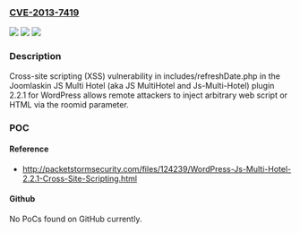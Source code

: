 ### [CVE-2013-7419](https://cve.mitre.org/cgi-bin/cvename.cgi?name=CVE-2013-7419)
![](https://img.shields.io/static/v1?label=Product&message=n%2Fa&color=blue)
![](https://img.shields.io/static/v1?label=Version&message=n%2Fa&color=blue)
![](https://img.shields.io/static/v1?label=Vulnerability&message=n%2Fa&color=brighgreen)

### Description

Cross-site scripting (XSS) vulnerability in includes/refreshDate.php in the Joomlaskin JS Multi Hotel (aka JS MultiHotel and Js-Multi-Hotel) plugin 2.2.1 for WordPress allows remote attackers to inject arbitrary web script or HTML via the roomid parameter.

### POC

#### Reference
- http://packetstormsecurity.com/files/124239/WordPress-Js-Multi-Hotel-2.2.1-Cross-Site-Scripting.html

#### Github
No PoCs found on GitHub currently.

